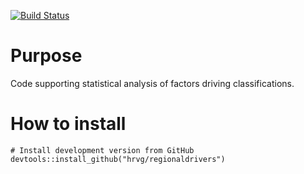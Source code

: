 [![Build Status](https://travis-ci.com/hrvg/regionaldrivers.svg?branch=master)](https://travis-ci.com/hrvg/regionaldrivers)

# Purpose

Code supporting statistical analysis of factors driving classifications.

# How to install

```
# Install development version from GitHub
devtools::install_github("hrvg/regionaldrivers")
```
